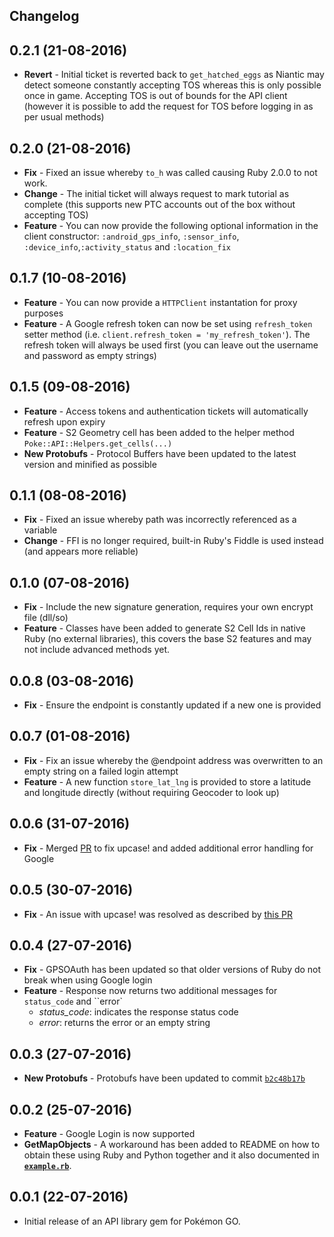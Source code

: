 Changelog
------------------
0.2.1 (21-08-2016)
------------------
* **Revert** - Initial ticket is reverted back to ``get_hatched_eggs`` as Niantic may detect someone constantly accepting TOS whereas this is only possible once in game. Accepting TOS is out of bounds for the API client (however it is possible to add the request for TOS before logging in as per usual methods)

0.2.0 (21-08-2016)
------------------
* **Fix** - Fixed an issue whereby ``to_h`` was called causing Ruby 2.0.0 to not work. 
* **Change** - The initial ticket will always request to mark tutorial as complete (this supports new PTC accounts out of the box without accepting TOS)
* **Feature** - You can now provide the following optional information in the client constructor: ``:android_gps_info``, ``:sensor_info``, ``:device_info``,``:activity_status`` and ``:location_fix``

0.1.7 (10-08-2016)
------------------
* **Feature** - You can now provide a ``HTTPClient`` instantation for proxy purposes 
* **Feature** - A Google refresh token can now be set using ``refresh_token`` setter method (i.e. ``client.refresh_token = 'my_refresh_token'``). The refresh token will always be used first (you can leave out the username and password as empty strings)

0.1.5 (09-08-2016)
------------------
* **Feature** - Access tokens and authentication tickets will automatically refresh upon expiry
* **Feature** - S2 Geometry cell has been added to the helper method ``Poke::API::Helpers.get_cells(...)``
* **New Protobufs** - Protocol Buffers have been updated to the latest version and minified as possible

0.1.1 (08-08-2016)
------------------
* **Fix** - Fixed an issue whereby path was incorrectly referenced as a variable
* **Change** - FFI is no longer required, built-in Ruby's Fiddle is used instead (and appears more reliable)

0.1.0 (07-08-2016)
------------------
* **Fix** - Include the new signature generation, requires your own encrypt file (dll/so)
* **Feature** - Classes have been added to generate S2 Cell Ids in native Ruby (no external libraries), this covers the base S2 features and may not include advanced methods yet.

0.0.8 (03-08-2016)
------------------
* **Fix** - Ensure the endpoint is constantly updated if a new one is provided

0.0.7 (01-08-2016)
------------------
* **Fix** - Fix an issue whereby the @endpoint address was overwritten to an empty string on a failed login attempt
* **Feature** - A new function ``store_lat_lng`` is provided to store a latitude and longitude directly (without requiring Geocoder to look up)

0.0.6 (31-07-2016)
------------------
* **Fix** - Merged [PR](https://github.com/nabeelamjad/poke-api/pull/19) to fix upcase! and added additional error handling for Google

0.0.5 (30-07-2016)
------------------
* **Fix** - An issue with upcase! was resolved as described by [this PR](https://github.com/nabeelamjad/poke-api/pull/18)

0.0.4 (27-07-2016)
------------------
* **Fix** - GPSOAuth has been updated so that older versions of Ruby do not break when using Google login
* **Feature** - Response now returns two additional messages for ``status_code`` and ``error`
  * *status_code*: indicates the response status code 
  * *error*: returns the error or an empty string

0.0.3 (27-07-2016)
------------------
* **New Protobufs** - Protobufs have been updated to commit [`b2c48b17b`](https://github.com/AeonLucid/POGOProtos/tree/b2c48b17b560dc3d259d50a8afa1ef4199170bc4)

0.0.2 (25-07-2016)
------------------

* **Feature** - Google Login is now supported 
* **GetMapObjects** - A workaround has been added to README on how to obtain these using Ruby and Python together and it also documented in [**`example.rb`**](example.rb).


0.0.1 (22-07-2016)
------------------

* Initial release of an API library gem for Pokémon GO.
